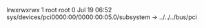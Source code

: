 lrwxrwxrwx 1 root root 0 Jul 19 06:52 sys/devices/pci0000:00/0000:00:05.0/subsystem -> ../../../bus/pci
